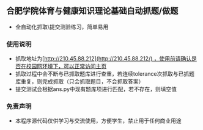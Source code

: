 ## 合肥学院体育与健康知识理论基础自动抓题/做题
* 全自动化抓取\提交测验练习，简单易用
### 使用说明
* 抓取地址为[http://210.45.88.212](http://210.45.88.212/) ，使用前请确认是否在校园网环境下，可以正常访问主页
* 抓取过程中会不断与已抓取题库进行查重，若连续tolerance次抓取与已抓题库重复，则完成抓取（只会抓取题目，不会抓取答案）
* 提交测试会根据ans.py中现有题库项进行匹配，若不存在，则填空值
### 免责声明
* 本程序源代码仅供学习与交流使用，方便学生，禁止用于任何商业用途